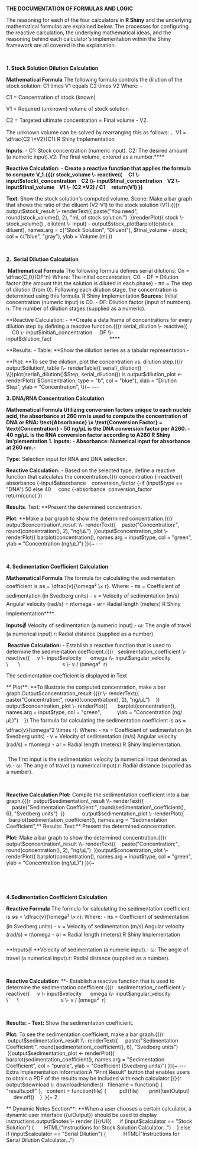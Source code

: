 **THE DOCUMENTATION OF FORMULAS AND LOGIC**

The reasoning for each of the four calculators in **R Shiny** and the underlying mathematical formulas are explained below. The processes for configuring the reactive calculation, the underlying mathematical ideas, and the reasoning behind each calculator's implementation within the Shiny framework are all covered in the explanation.

 

**1. Stock Solution Dilution Calculation**

**Mathematical Formula** The following formula controls the dilution of the stock solution: C1 times V1 equals C2 times V2 Where: -&#x20;

C1 = Concentration of stock (known)

V1 = Required (unknown) volume of stock solution

C2 = Targeted ultimate concentration = Final volume - V2.

The unknown volume can be solved by rearranging this as follows: 、V1 = \dfrac{C2 \×V2}{C1} R Shiny Implementation

**Inputs**: - C1: Stock concentration (numeric input). C2: The desired amount (a numeric input).V2: The final volume, entered as a number.****

**Reactive Calculation: - **Create a reactive function that applies the formula to compute V\_1.{{{r stock\_volume \\- reactive({     C1 \\- input$stock\_concentration    C2 \\- input$final\_concentration    V2 \\- input$final\_volume    V1 \\- (C2 ×V2) / C1     return(V1) })****

**Text**: Show the stock solution's computed volume. Scene: Make a bar graph that shows the ratio of the diluent (V2-V1) to the stock solution (V1).{{{r output$stock\_result \\- renderText({ paste("You need", round(stock\_volume(), 2), "mL of stock solution.")  })renderPlot({ stock \\- stock\_volume() , dilutent \\- input) - output$stock\_plotBarplot(c(stock, diluent), names.arg = c("Stock Solution", "Diluent"), $final\_volume - stock; col = c("blue", "gray"), ylab = Volume (mL))

 

**2.  Serial Dilution Calculation**

 **Mathematical Formula** The following formula defines serial dilutions: Cn = \dfrac{C\_0}{DF^n} Where: The initial concentration, C0. - DF = Dilution factor (the amount that the solution is diluted in each phase) - πn = The step of dilution (from 0). Following each dilution stage, the concentration is determined using this formula. R Shiny Implementation **Sources**: Initial concentration (numeric input) is C0. - DF: Dilution factor (input of numbers). n: The number of dilution stages (supplied as a numeric).

**Reactive Calculation: - **Create a data frame of concentrations for every dilution step by defining a reactive function.{{{r serial\_dilution \\- reactive({     C0 \\- input$initial\_concentration     DF \\- input$dilution\_fact                                        ****

**Results: - Table: **Show the dilution series as a tabular representation.-

**Plot: **To see the dilution, plot the concentration vs. dilution step.{{{r output$dilution\_table \\- renderTable({ serial\_dilution() \\})plot(serial\_dilution()$Step, serial\_dilution()) is output$dilution\_plot <- renderPlot({ $Concentration, type = "b", col = "blue"), xlab = "Dilution Step", ylab = "Concentration", \\){\~ ---

**3. DNA/RNA Concentration Calculation**

**Mathematical Formula **Utilizing conversion factors unique to each nucleic acid, the absorbance at 260 nm is used to compute the concentration of DNA or RNA: \text{Absorbance} \× \text{Conversion Factor} = \text{Concentration} - 50 ng/μL is the DNA conversion factor per A260. - 40 ng/μL is the RNA conversion factor according to A260 R Shiny Im'plementation 1. Inputs: - Absorbance: Numerical input for absorbance at 260 nm.-****

**Type:** Selection input for RNA and DNA selection.&#x20;

**Reactive Calculation:** - Based on the selected type, define a reactive function that calculates the concentration.{}{r concentration {-reactive({    absorbance {-input$absorbance    conversion\_factor {-if (input$type == "DNA") 50 else 40     conc {-absorbance  conversion\_factor    return(conc) })

**Results**. Text: **Present the determined concentration.

**Plot**: **Make a bar graph to show the determined concentration.{{{r output$concentration\_result \\- renderText({    paste("Concentration:", round(concentration(), 2), "ng/μL")  })output$concentration\_plot \\- renderPlot({ barplot(concentration(), names.arg = input$type, col = "green", ylab = "Concentration (ng/μL)") }){\~ ---

 

**4. Sedimentation Coefficient Calculation**

**Mathematical Formula** The formula for calculating the sedimentation coefficient is ခs = \dfrac{v}{\omega² \× r}. Where: - πs = Coefficient of sedimentation (in Svedberg units) - v = Velocity of sedimentation (m/s) Angular velocity (rad/s) = π\omega - ခr= Radial length (meters) R Shiny Implementation****

**Inputs:v:** Velocity of sedimentation (a numeric input).- ω: The angle of travel (a numerical input).r: Radial distance (supplied as a number).&#x20;

 **Reactive Calculation: -** Establish a reactive function that is used to determine the sedimentation coefficient.{{{r   sedimentation\_coefficient \\- reactive({     v \\- input$velocity      omega \\- input$angular\_velocity              \       \                             s \\- v / (omega²  r)&#x20;

The sedimentation coefficient is displayed in Text

** Plot**: **To illustrate the computed concentration, make a bar graph.Output$concentration\_result {{{r \\- renderText({       paste("Concentration:", round(concentration(), 2), "ng/μL")    })       output$concentration\_plot \\- renderPlot({       barplot(concentration(), names.arg = input$type, col = "green",           ylab = "Concentration (ng/μL)")    }) The formula for calculating the sedimentation coefficient is ခs = \dfrac{v}{\omega^2 \times r}. Where: - πs = Coefficient of sedimentation (in Svedberg units) - v = Velocity of sedimentation (m/s) Angular velocity (rad/s) = π\omega - ခr = Radial length (meters) R Shiny Implementation.

 The first input is the sedimentation velocity (a numerical input denoted as v).- ω: The angle of travel (a numerical input).r: Radial distance (supplied as a number).

 

**Reactive Calculation Plot:** Compile the sedimentation coefficient into a bar graph.{{{r  output$sedimentation\_result \\- renderText({     paste("Sedimentation Coefficient:", round(sedimentation\_coefficient(), 6), "Svedberg units")  })            output$sedimentation\_plot \\- renderPlot({        barplot(sedimentation\_coefficient(), names.arg = "Sedimentation Coefficient",** Results: Text:** Present the determined concentration.

**Plot:** Make a bar graph to show the determined concentration.{{{r output$concentration\_result \\- renderText({    paste("Concentration:", round(concentration(), 2), "ng/μL")  })output$concentration\_plot \\- renderPlot({ barplot(concentration(), names.arg = input$type, col = "green", ylab = "Concentration (ng/μL)") }){\~&#x20;

 

 

**4.Sedimentation Coefficient Calculation**

**Reactive Formula** The formula for calculating the sedimentation coefficient is ခs = \dfrac{v}{\omega² \× r}. Where: - πs = Coefficient of sedimentation (in Svedberg units) - v = Velocity of sedimentation (m/s) Angular velocity (rad/s) = π\omega - ခr = Radial length (meters) R Shiny Implementation&#x20;

**Inputs:v: **Velocity of sedimentation (a numeric input).- ω: The angle of travel (a numerical input).r: Radial distance (supplied as a number).

 

**Reactive Calculation**: **- Establish a reactive function that is used to determine the sedimentation coefficient.{{{r   sedimentation\_coefficient \\- reactive({     v \\- input$velocity      omega \\- input$angular\_velocity              \      \                             s \\- v / (omega²  r)         

                               

**Results: - Text:** Show the sedimentation coefficient.

**Plot:** To see the sedimentation coefficient, make a bar graph.{{{r  output$sedimentation\_result \\- renderText({     paste("Sedimentation Coefficient:", round(sedimentation\_coefficient(), 6), "Svedberg units")  })output$sedimentation\_plot <- renderPlot({ barplot(sedimentation\_coefficient(), names.arg = "Sedimentation Coefficient", col = "purple", ylab = "Coefficient (Svedberg units)") }){\~ --- Extra Implementation Information:A "Print Result" button that enables users to obtain a PDF of the results may be included with each calculator:\[{}{r output$download \\- downloadHandler(}   filename = function() { "results.pdf" },   content = function(file) {         pdf(file)       print(textOutput)      dev.off()    }  ){\~ 2.

** Dynamic Notes Section**: **When a user chooses a certain calculator, a dynamic user interface ({uiOutput}) should be used to display instructions.output$notes \\- render {}{rUI({      if (input$calculator == "Stock Solution") {       HTML("Instructions for Stock Solution Calculator...")    } else if (input$calculator == "Serial Dilution") {            HTML("Instructions for Serial Dilution Calculator...")                                                                   
